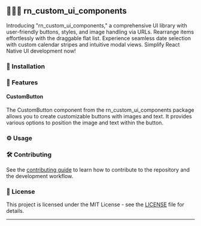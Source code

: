 ## 🧘🏼‍♂️ rn_custom_ui_components

Introducing "rn_custom_ui_components," a comprehensive UI library with user-friendly buttons, styles, and image handling via URLs. Rearrange items effortlessly with the draggable flat list. Experience seamless date selection with custom calendar stripes and intuitive modal views. Simplify React Native UI development now!

### 🚀 Installation

### 🎊 Features

#### CustomButton

The CustomButton component from the rn_custom_ui_components package allows you to create customizable buttons with images and text. It provides various options to position the image and text within the button.


### ⚙️ Usage


### 🛠 Contributing

See the [contributing guide](CONTRIBUTING.md) to learn how to contribute to the repository and the development workflow.

### 📜 License

This project is licensed under the MIT License - see the [LICENSE](CONTRIBUTING.md) file for details.

---

